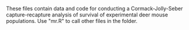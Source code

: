 These files contain data and code for conducting a Cormack-Jolly-Seber capture-recapture analysis of survival of experimental deer mouse populations. Use "mr.R" to call other files in the folder.  
